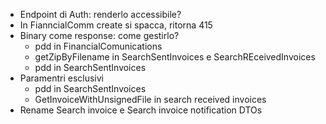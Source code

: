 - Endpoint di Auth: renderlo accessibile?
- In FianncialComm create si spacca, ritorna 415
- Binary come response: come gestirlo?
    - pdd in FinancialComunications
    - getZipByFilename in SearchSentInvoices e SearchREceivedInvoices
    - pdd in SearchSentInvoices
- Paramentri esclusivi
    - pdd in SearchSentInvoices
    - GetInvoiceWithUnsignedFile in search received invoices
- Rename Search invoice e Search invoice notification DTOs